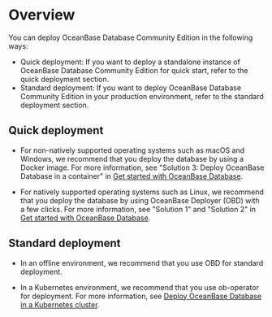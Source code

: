 # Overview

You can deploy OceanBase Database Community Edition in the following ways:

* Quick deployment: If you want to deploy a standalone instance of OceanBase Database Community Edition for quick start, refer to the quick deployment section.
* Standard deployment: If you want to deploy OceanBase Database Community Edition in your production environment, refer to the standard deployment section.
<!-- * Deployment for online experience: If you want to experience OceanBase Database Community Edition online without deploying it, refer to the online experience section. -->

## Quick deployment

* For non-natively supported operating systems such as macOS and Windows, we recommend that you deploy the database by using a Docker image. For more information, see "Solution 3: Deploy OceanBase Database in a container" in [Get started with OceanBase Database](../../200.quickstart/100.quickly-experience-oceanbase-for-community.md).

* For natively supported operating systems such as Linux, we recommend that you deploy the database by using OceanBase Deployer (OBD) with a few clicks. For more information, see "Solution 1" and "Solution 2" in [Get started with OceanBase Database](../../200.quickstart/100.quickly-experience-oceanbase-for-community.md).

## Standard deployment

* In an offline environment, we recommend that you use OBD for standard deployment.

* In a Kubernetes environment, we recommend that you use ob-operator for deployment. For more information, see [Deploy OceanBase Database in a Kubernetes cluster](../500.deploy-oceanbase-database-community-edition/300.deploy-in-the-k8s-cluster.md).

